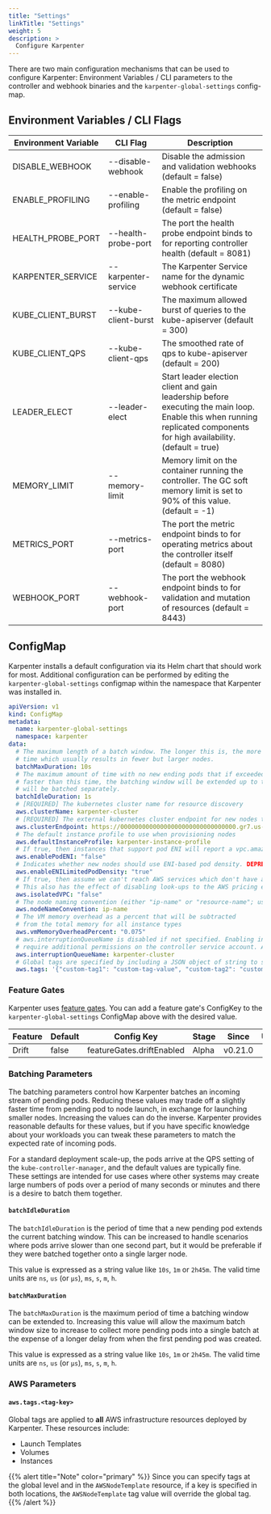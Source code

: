 ```yaml
---
title: "Settings"
linkTitle: "Settings"
weight: 5
description: >
  Configure Karpenter
---
```


There are two main configuration mechanisms that can be used to configure Karpenter: Environment Variables / CLI parameters to the controller and webhook binaries and the `karpenter-global-settings` config-map.

## Environment Variables / CLI Flags

[comment]: <> (the content below is generated from hack/docs/configuration_gen_docs.go)

| Environment Variable | CLI Flag | Description |
|--|--|--|
| DISABLE_WEBHOOK | \-\-disable-webhook | Disable the admission and validation webhooks (default = false)|
| ENABLE_PROFILING | \-\-enable-profiling | Enable the profiling on the metric endpoint (default = false)|
| HEALTH_PROBE_PORT | \-\-health-probe-port | The port the health probe endpoint binds to for reporting controller health (default = 8081)|
| KARPENTER_SERVICE | \-\-karpenter-service | The Karpenter Service name for the dynamic webhook certificate|
| KUBE_CLIENT_BURST | \-\-kube-client-burst | The maximum allowed burst of queries to the kube-apiserver (default = 300)|
| KUBE_CLIENT_QPS | \-\-kube-client-qps | The smoothed rate of qps to kube-apiserver (default = 200)|
| LEADER_ELECT | \-\-leader-elect | Start leader election client and gain leadership before executing the main loop. Enable this when running replicated components for high availability. (default = true)|
| MEMORY_LIMIT | \-\-memory-limit | Memory limit on the container running the controller. The GC soft memory limit is set to 90% of this value. (default = -1)|
| METRICS_PORT | \-\-metrics-port | The port the metric endpoint binds to for operating metrics about the controller itself (default = 8080)|
| WEBHOOK_PORT | \-\-webhook-port | The port the webhook endpoint binds to for validation and mutation of resources (default = 8443)|

[comment]: <> (end docs generated content from hack/docs/configuration_gen_docs.go)

## ConfigMap

Karpenter installs a default configuration via its Helm chart that should work for most.  Additional configuration can be performed by editing the `karpenter-global-settings` configmap within the namespace that Karpenter was installed in.

```yaml
apiVersion: v1
kind: ConfigMap
metadata:
  name: karpenter-global-settings
  namespace: karpenter
data:
  # The maximum length of a batch window. The longer this is, the more pods we can consider for provisioning at one
  # time which usually results in fewer but larger nodes.
  batchMaxDuration: 10s
  # The maximum amount of time with no new ending pods that if exceeded ends the current batching window. If pods arrive
  # faster than this time, the batching window will be extended up to the maxDuration. If they arrive slower, the pods
  # will be batched separately.
  batchIdleDuration: 1s
  # [REQUIRED] The kubernetes cluster name for resource discovery
  aws.clusterName: karpenter-cluster
  # [REQUIRED] The external kubernetes cluster endpoint for new nodes to connect with
  aws.clusterEndpoint: https://00000000000000000000000000000000.gr7.us-west-2.eks.amazonaws.com
  # The default instance profile to use when provisioning nodes
  aws.defaultInstanceProfile: karpenter-instance-profile
  # If true, then instances that support pod ENI will report a vpc.amazonaws.com/pod-eni resource
  aws.enablePodENI: "false"
  # Indicates whether new nodes should use ENI-based pod density. DEPRECATED: Use `.spec.kubeletConfiguration.maxPods` to set pod density on a per-provisioner basis
  aws.enableENILimitedPodDensity: "true"
  # If true, then assume we can't reach AWS services which don't have a VPC endpoint
  # This also has the effect of disabling look-ups to the AWS pricing endpoint
  aws.isolatedVPC: "false"
  # The node naming convention (either "ip-name" or "resource-name"; use "ip-name" for resource DNS names such as i-0123456789.ec2.internal and "resource-name" when using the external cloud provider)
  aws.nodeNameConvention: ip-name
  # The VM memory overhead as a percent that will be subtracted
  # from the total memory for all instance types
  aws.vmMemoryOverheadPercent: "0.075"
  # aws.interruptionQueueName is disabled if not specified. Enabling interruption handling may
  # require additional permissions on the controller service account. Additional permissions are outlined in the docs
  aws.interruptionQueueName: karpenter-cluster
  # Global tags are specified by including a JSON object of string to string from tag key to tag value
  aws.tags: '{"custom-tag1": "custom-tag-value", "custom-tag2": "custom-tag-value"}'
```

### Feature Gates
Karpenter uses [feature gates](https://kubernetes.io/docs/reference/command-line-tools-reference/feature-gates/#feature-gates-for-alpha-or-beta-features). You can add a feature gate's ConfigKey to the `karpenter-global-settings` ConfigMap above with the desired value.

| Feature | Default |         Config Key        | Stage |  Since  | Until |
|---------|---------|---------------------------|-------|---------|-------|
|  Drift  |  false  | featureGates.driftEnabled | Alpha | v0.21.0 |       |


### Batching Parameters

The batching parameters control how Karpenter batches an incoming stream of pending pods.  Reducing these values may trade off a slightly faster time from pending pod to node launch, in exchange for launching smaller nodes.  Increasing the values can do the inverse.  Karpenter provides reasonable defaults for these values, but if you have specific knowledge about your workloads you can tweak these parameters to match the expected rate of incoming pods.

For a standard deployment scale-up, the pods arrive at the QPS setting of the `kube-controller-manager`, and the default values are typically fine.  These settings are intended for use cases where other systems may create large numbers of pods over a period of many seconds or minutes and there is a desire to batch them together.

#### `batchIdleDuration`

The `batchIdleDuration` is the period of time that a new pending pod extends the current batching window. This can be increased to handle scenarios where pods arrive slower than one second part, but it would be preferable if they were batched together onto a single larger node.

This value is expressed as a string value like `10s`, `1m` or `2h45m`. The valid time units are `ns`, `us` (or `µs`), `ms`, `s`, `m`, `h`.

#### `batchMaxDuration`

The `batchMaxDuration` is the maximum period of time a batching window can be extended to. Increasing this value will allow the maximum batch window size to increase to collect more pending pods into a single batch at the expense of a longer delay from when the first pending pod was created.

This value is expressed as a string value like `10s`, `1m` or `2h45m`. The valid time units are `ns`, `us` (or `µs`), `ms`, `s`, `m`, `h`.

### AWS Parameters

#### `aws.tags.<tag-key>`

Global tags are applied to __all__ AWS infrastructure resources deployed by Karpenter. These resources include:

- Launch Templates
- Volumes
- Instances

{{% alert title="Note" color="primary" %}}
Since you can specify tags at the global level and in the `AWSNodeTemplate` resource, if a key is specified in both locations, the `AWSNodeTemplate` tag value will override the global tag.
{{% /alert %}}
